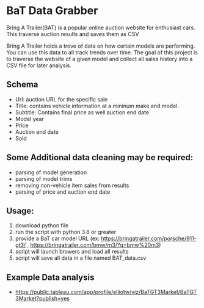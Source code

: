 # BaT Data Grabber
Bring A Trailer(BAT) is a popular online auction website for enthusiast cars. This traverse auction results and saves them as CSV

Bring A Trailer holds a trove of data on how certain models are performing. You can use this data to all track trends over time. The goal of this project is to traverse the website of a given model and collect all sales history into a CSV file for later analysis. 


## Schema
- Url: auction URL for the specific sale
- Title: contains vehicle information at a mininum make and model.
- Subtitle: Contains final price as well auction end date
- Model year
- Price
- Auction end date
- Sold

## Some Additional data cleaning may be required:
- parsing of model generation
- parsing of model trims
- removing  non-vehicle item sales from results
- parsing of price and auction end date


## Usage:
1. download python file
1. run the script with python 3.8 or greater
1. provide a BaT car model URL (ex: https://bringatrailer.com/porsche/911-gt3/ , https://bringatrailer.com/bmw/m3/?q=bmw%20m3)
1. script will launch browers and load all results
1. script will save all data in a file named BAT_data.csv




## Example Data analysis
- https://public.tableau.com/app/profile/elliotw/viz/BaTGT3Market/BaTGT3Market?publish=yes
